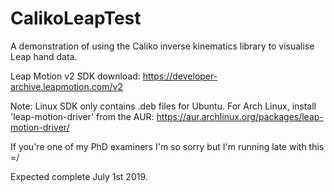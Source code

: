 # CalikoLeapTest
A demonstration of using the Caliko inverse kinematics library to visualise Leap hand data.

Leap Motion v2 SDK download: https://developer-archive.leapmotion.com/v2

Note: Linux SDK only contains .deb files for Ubuntu. For Arch Linux, install 'leap-motion-driver' from the AUR: https://aur.archlinux.org/packages/leap-motion-driver/

If you're one of my PhD examiners I'm so sorry but I'm running late with this =/

Expected complete July 1st 2019.
